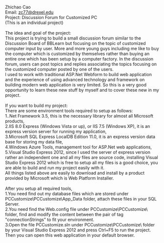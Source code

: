 Zhichao Cao<br />
Email: zc77@drexel.edu<br />
Project: Discussion Forum for Customized PC<br />
(This is an individual project)<br />
<br />
The idea and goal of the project:<br />
This project is trying to build a small discussion forum similar to the Discussion Board of BBLearn but focusing on the topic of customized computer input by user. More and more young guys including me like to buy the computer which is customized by themselves rather than buying an entire one which has been setup by a computer factory. In the discussion forum, users can post topics and replies associating the topics focusing on the customized computer posted by one of the users.<br />
I used to work with traditional ASP.Net Webform to build web application and the experience of using advanced technology and framework on building modern web application is very limited. So this is a very good opportunity to learn these new stuff by myself and to cover these new in my project.<br />
<br />
If you want to build my project:<br />
There are some environment tools required to setup as follows:<br />
1..Net Framework 3.5, this is the necessary library for almost all Microsoft products,<br />
2.IIS 8.0 Express (Windows Vista or up), or IIS 7.5 (Windows XP), it is an express version server for running my application,<br />
3.Microsoft SQL Express LocalDB Edition 11.0, it is an express version data base for storing my data file,<br />
4.Windows Azure Tools, management tool for ASP.Net web applications,<br />
5.Visual Studio Express 2012, since I used the server of express version rather an independent one and all my files are source code, installing Visual Studio Express 2012 which is free to setup all my files is a good choice, you are able to build and run my project easily with it.<br />
All things listed above are easily to download and install by a product provided by Microsoft which is Web Platform Installer.<br />
<br />
After you setup all required tools,<br />
1.You need find out my database files which are stored under PCCustomize\PCCustomize\App_Data folder, attach these files in your SQL Server.<br />
2.You need find the Web.config file under PCCustomize\PCCustomize\ folder, find and modify the content between the pair of tag "connectionStrings" to fit your environment.<br />
3.Open the file PCCustomize.sln under PCCustomize\PCCustomize\ folder by your Visual Studio Express 2012 and press Ctrl+F5 to run the project. Then you can open this web application in your default browser.<br />

